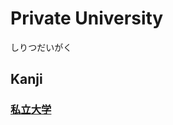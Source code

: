 # Private University  
しりつだいがく
## Kanji
### [私](私.md)[立](../Kanji/kanji-dict/立.md)[大](../Kanji/kanji-dict/大.md)[学](../Kanji/kanji-dict/学.md)